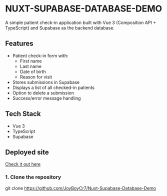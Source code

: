 # NUXT-SUPABASE-DATABASE-DEMO 

A simple patient check-in application built with Vue 3 (Composition API + TypeScript) and Supabase as the backend database.

##  Features

- Patient check-in form with:
  - First name
  - Last name
  - Date of birth
  - Reason for visit
- Stores submissions in Supabase
- Displays a list of all checked-in patients
- Option to delete a submission
- Success/error message handling

## Tech Stack

- Vue 3
- TypeScript
- Supabase

## Deployed site

[Check it out here](https://nuxt-supabase-database-demo.vercel.app/)

### 1. Clone the repository

git clone https://github.com/JoyBoyCr7/Nuxt-Supabase-Database-Demo

